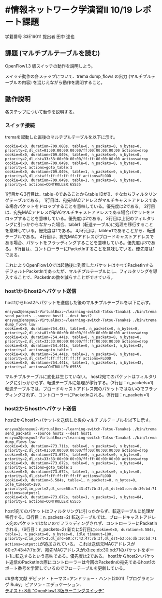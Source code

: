 #情報ネットワーク学演習II 10/19 レポート課題
===========
学籍番号 33E16011
提出者 田中 達也

## 課題 (マルチプルテーブルを読む)

OpenFlow1.3 版スイッチの動作を説明しよう。

スイッチ動作の各ステップについて、trema dump_flows の出力 (マルチプルテーブルの内容) を混じえながら動作を説明すること。

## 動作説明
各ステップについて動作を説明する。
### スイッチ接続
tremaを起動した直後のマルチプルテーブルを以下に示す。
```
cookie=0x0, duration=709.088s, table=0, n_packets=0, n_bytes=0, priority=2,dl_dst=01:00:00:00:00:00/ff:00:00:00:00:00 actions=drop
cookie=0x0, duration=709.049s, table=0, n_packets=0, n_bytes=0, priority=2,dl_dst=33:33:00:00:00:00/ff:ff:00:00:00:00 actions=drop
cookie=0x0, duration=709.049s, table=0, n_packets=0, n_bytes=0, priority=1 actions=goto_table:1
cookie=0x0, duration=709.049s, table=1, n_packets=0, n_bytes=0, priority=3,dl_dst=ff:ff:ff:ff:ff:ff actions=FLOOD
cookie=0x0, duration=709.049s, table=1, n_packets=0, n_bytes=0, priority=1 actions=CONTROLLER:65535
```
1行目から3行目は、table=0であることからtable IDが0、すなわちフィルタリングテーブルである。
1行目は、宛先MACアドレスがマルチキャストアドレスである場合パケットをドロップすることを意味している。優先度は2である。
2行目は、宛先MACアドレスがipV6マルチキャストアドレスである場合パケットをドロップすることを意味している。優先度は2である。
3行目は上記のフィルタリングに引っかからなかった場合、table1（転送テーブル)に処理を移行することを意味している。優先度は1である。
4,5行目は、table=1であることから、転送テーブルである。
4行目は、宛先MACアドレスがブロードキャストアドレスである場合、パケットをフラッディングすることを意味している。優先度は3である。
5行目は、コントローラーにPacketInすることを意味している。優先度は1である。

これによりOpenFlow1.0では起動後に到着したパケットはすべてPacketInするデフォルトPacketInであったが、マルチプルテーブルにし、フィルタリングを導入することで、PacketInの数を減らすことができている。
### host1からhost2へパケット送信
host1からhost2へパケットを送信した後のマルチプルテーブルを以下に示す。
```
ensyuu2@ensyuu2-VirtualBox:~/learning-switch-Tatsu-Tanaka$ ./bin/trema send_packets --source host1 --dest host2
ensyuu2@ensyuu2-VirtualBox:~/learning-switch-Tatsu-Tanaka$ ./bin/trema dump_flows lsw
cookie=0x0, duration=754.48s, table=0, n_packets=0, n_bytes=0, priority=2,dl_dst=01:00:00:00:00:00/ff:00:00:00:00:00 actions=drop
cookie=0x0, duration=754.441s, table=0, n_packets=0, n_bytes=0, priority=2,dl_dst=33:33:00:00:00:00/ff:ff:00:00:00:00 actions=drop
cookie=0x0, duration=754.441s, table=0, n_packets=1, n_bytes=42, priority=1 actions=goto_table:1
cookie=0x0, duration=754.441s, table=1, n_packets=0, n_bytes=0, priority=3,dl_dst=ff:ff:ff:ff:ff:ff actions=FLOOD
cookie=0x0, duration=754.441s, table=1, n_packets=1, n_bytes=42, priority=1 actions=CONTROLLER:65535
```
マルチプルテーブルに変化は生じていない。
host2宛てのパケットはフィルタリングに引っかからず、転送テーブルに処理が移行する。(3行目：n_packets=1)
転送テーブルでは、ブロードキャストアドレス宛のパケットではないのでフラッディングされず、コントローラーにPacketInされる。(5行目：n_packets=1)


### host2からhost1へパケット送信
host2からhost1へパケットを送信した後のマルチプルテーブルを以下に示す。
```
ensyuu2@ensyuu2-VirtualBox:~/learning-switch-Tatsu-Tanaka$ ./bin/trema send_packets --source host2 --dest host1
ensyuu2@ensyuu2-VirtualBox:~/learning-switch-Tatsu-Tanaka$ ./bin/trema dump_flows lsw
cookie=0x0, duration=773.711s, table=0, n_packets=0, n_bytes=0, priority=2,dl_dst=01:00:00:00:00:00/ff:00:00:00:00:00 actions=drop
cookie=0x0, duration=773.672s, table=0, n_packets=0, n_bytes=0, priority=2,dl_dst=33:33:00:00:00:00/ff:ff:00:00:00:00 actions=drop
cookie=0x0, duration=773.672s, table=0, n_packets=2, n_bytes=84, priority=1 actions=goto_table:1
cookie=0x0, duration=773.672s, table=1, n_packets=0, n_bytes=0, priority=3,dl_dst=ff:ff:ff:ff:ff:ff actions=FLOOD
cookie=0x0, duration=5.584s, table=1, n_packets=0, n_bytes=0, idle_timeout=180, priority=2,in_port=2,dl_src=60:c7:43:47:7b:3f,dl_dst=b3:ce:db:30:bd:71 actions=output:1
cookie=0x0, duration=773.672s, table=1, n_packets=2, n_bytes=84, priority=1 actions=CONTROLLER:65535
```
host1宛てのパケットはフィルタリングに引っかからず、転送テーブルに処理が移行する。(3行目：n_packets=2)
転送テーブルでは、ブロードキャストアドレス宛のパケットではないのでフラッディングされず、コントローラーにPacketInされる。(6行目：n_packets=2)
新たに5行目に`cookie=0x0, duration=5.584s, table=1, n_packets=0, n_bytes=0, idle_timeout=180, priority=2,in_port=2,dl_src=60:c7:43:47:7b:3f,dl_dst=b3:ce:db:30:bd:71 actions=output:1`が追加されている。
これは送信元MACアドレスが60:c7:43:47:7b:3f、宛先MACアドレスがb3:ce:db:30:bd:71のパケットをポート1に転送するという意味である。優先度は2である。
host1からhost2へパケット送信のPacketInの際にコントローラーは今回のPacketInの宛先であるhost1のポート番号を学習しているのでフローテーブルを更新している。

##参考文献
デビッド・トーマス+アンドリュー・ハント(2001)「プログラミング Ruby」ピアソン・エデュケーション.  
[テキスト: 8章 "OpenFlow1.3版ラーニングスイッチ"](http://yasuhito.github.io/trema-book/#learning_switch13)



